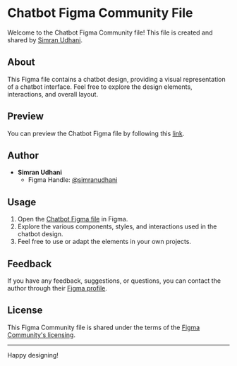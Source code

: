 # Chatbot Figma Community File

Welcome to the Chatbot Figma Community file! This file is created and shared by [Simran Udhani](https://www.figma.com/@simranudhani).

## About
This Figma file contains a chatbot design, providing a visual representation of a chatbot interface. Feel free to explore the design elements, interactions, and overall layout.

## Preview
You can preview the Chatbot Figma file by following this [link](https://www.figma.com/community/file/1326471084493680111/chatbot).

## Author
- **Simran Udhani**
  - Figma Handle: [@simranudhani](https://www.figma.com/@simranudhani)

## Usage
1. Open the [Chatbot Figma file](https://www.figma.com/community/file/1326471084493680111/chatbot) in Figma.
2. Explore the various components, styles, and interactions used in the chatbot design.
3. Feel free to use or adapt the elements in your own projects.

## Feedback
If you have any feedback, suggestions, or questions, you can contact the author through their [Figma profile](https://www.figma.com/@simranudhani).

## License
This Figma Community file is shared under the terms of the [Figma Community's licensing](https://help.figma.com/en/articles/686887-figma-community-file-licensing).

---

Happy designing!
